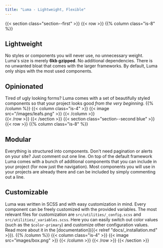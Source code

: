 ```yaml
---
title: "Luma - Lightweight, Flexible"
---
```

{{< section class="section--first" >}}
  {{< row >}}
    {{% column class="is-8" %}}
## Lightweight
No styles or components you will never use, no unnecessary weight. Luma's size is merely __6kb gzipped__. No additional dependencies. There is no unwanted bloat that comes with the larger frameworks. By default, Luma only ships with the most used components.
## Opinionated
Tired of ugly looking forms? Luma comes with a set of beautifully styled components so that your project looks good _from the very beginning_.
    {{% /column %}}
    {{< column class="is-4" >}}
      {{< image src="/images/leafs.png" >}}
    {{< /column >}}  
  {{< /row >}}
{{< /section >}}
{{< section class="section--second blue" >}}
  {{< row >}}
    {{% column class="is-8" %}}
## Modular
Everything is structured into components. Don't need pagination or alerts on your site? Just comment out one line.
On top of the default framework Luma comes with a bunch of additional components that you can include in your project (for now just the navigation). Most components you will use in your projects are already there and can be included  by simply commenting out a line.
## Customizable
Luma was written in SCSS and with easy customization in mind. Every component can be freely customized with the provided variables. The most relevant files for customization are `src/utilities/_config.scss` and `src/utilities/_variables.scss`. Here you can easily switch out color values (such as the `$color-primary`) and customize other configuration values.
Read more about it in the [documentation]({{< relref "docs/_installation.md" >}}).
    {{% /column %}}
    {{< column class="is-4" >}}
      {{< image src="images/box.png" >}}
    {{< /column >}}
  {{< /row >}}
{{< /section >}}
